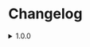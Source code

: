 # Changelog

<details>
<summary>1.0.0</summary>
    
>August 1, 2023

[Playable Demo](https://studiomanna.github.io/Lights-Out)

## What's Changed
 * Initial Build
</details>
